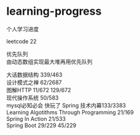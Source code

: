 # learning-progress
个人学习进度    

leetcode 22   



优先队列       
由动态数组实现最大堆再用优先队列      
 

大话数据结构 339/463      
设计模式之禅 62/2687  
图解HTTP 11/672  129/672    
现代操作系统 50/583  
mysql必知必会 快玩了
Spring 技术内幕133/3383  
Learning Algotithms Through Programming  21/169    
Spring In Action 21/533  
Spring Boot 29/229 45/229
